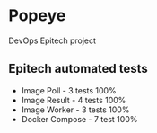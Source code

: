 # Popeye
DevOps Epitech project

## Epitech automated tests

- Image Poll - 3 tests
100%
- Image Result - 4 tests
100%
- Image Worker - 3 tests
100%
- Docker Compose - 7 test
100%



